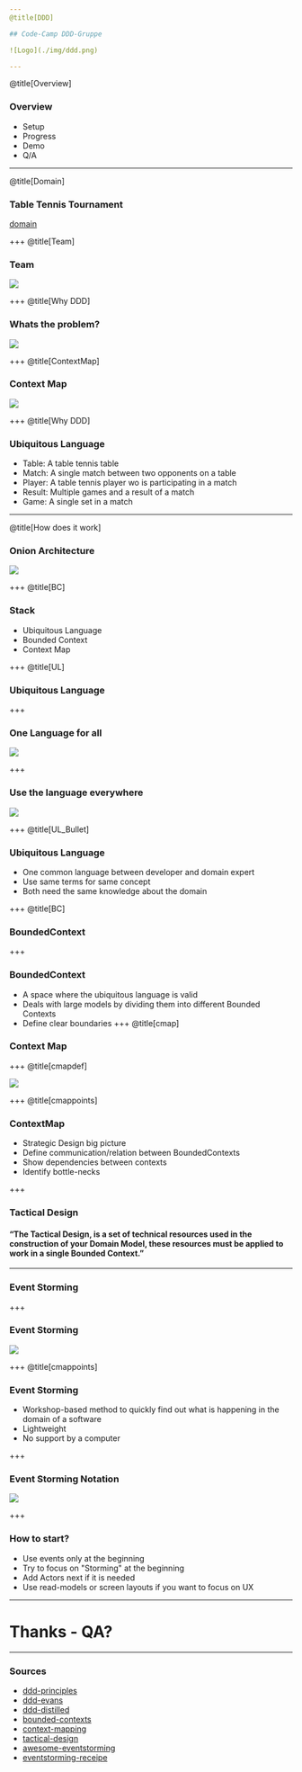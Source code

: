 ```yaml
---
@title[DDD]

## Code-Camp DDD-Gruppe

![Logo](./img/ddd.png)

---
```

@title[Overview]
### Overview
* Setup
* Progress
* Demo
* Q/A

---
@title[Domain]

### Table Tennis Tournament
[domain](https://www.youtube.com/watch?v=eGOgODy_itg)


+++
@title[Team]

### Team
![](./img/team.jpg)

+++
@title[Why DDD]

### Whats the problem?
![](./img/storming.jpg)

+++
@title[ContextMap]

### Context Map
![](./img/contextMap.png)

+++
@title[Why DDD]

### Ubiquitous Language
* Table: A table tennis table
* Match: A single match between two opponents on a table
* Player: A table tennis player wo is participating in a match
* Result: Multiple games and a result of a match
* Game: A single set in a match


---
@title[How does it work]


### Onion Architecture

![](./img/onion.png)

+++
@title[BC]

### Stack

* Ubiquitous Language
* Bounded Context
* Context Map


+++
@title[UL]
### Ubiquitous Language
+++
### One Language for all
![](./img/uq.png)

+++
### Use the language everywhere
![](./img/ddd_uq.gif)

+++
@title[UL_Bullet]
### Ubiquitous Language

* One common language between developer and domain expert
* Use same terms for same concept
* Both need the same knowledge about the domain

+++
@title[BC]

### BoundedContext


+++
### BoundedContext

* A space where the ubiquitous language is valid
* Deals with large models by dividing them into different Bounded Contexts
* Define clear boundaries
+++
@title[cmap]
### Context Map

+++
@title[cmapdef]

![](./img/contextMap.png)

+++
@title[cmappoints]

### ContextMap

* Strategic Design big picture
* Define communication/relation between BoundedContexts
* Show dependencies between contexts
* Identify bottle-necks

+++

### Tactical Design

#### “The Tactical Design, is a set of technical resources used in the construction of your Domain Model, these resources must be applied to work in a single Bounded Context.”

---
### Event Storming

+++

### Event Storming

![](./img/eventstorming.png)

+++
@title[cmappoints]

### Event Storming

* Workshop-based method to quickly find out what is happening in the domain of a software
* Lightweight
* No support by a computer

+++

### Event Storming Notation

![](./img/eventstorming_notation.jpeg)

+++

### How to start?

* Use events only at the beginning 
* Try to focus on "Storming" at the beginning
* Add Actors next if it is needed
* Use read-models or screen layouts if you want to focus on UX 


---

# Thanks - QA?

---

### Sources
* [ddd-principles](https://www.amazon.de/Patterns-Principles-Practices-Domain-Driven-Design/dp/1118714709/ref=sr_1_3?__mk_de_DE=%C3%85M%C3%85%C5%BD%C3%95%C3%91&keywords=ddd&qid=1568885147&s=books-intl-de&sr=1-3)
* [ddd-evans](https://www.amazon.de/Domain-Driven-Design-Tackling-Complexity-Software/dp/0321125215/ref=sr_1_2?__mk_de_DE=%C3%85M%C3%85%C5%BD%C3%95%C3%91&crid=2DBTY5TLDYZBC&keywords=tackling+complexity&qid=1568885072&s=books-intl-de&sprefix=tackling+compl%2Cenglish-books%2C166&sr=1-2)
* [ddd-distilled](https://www.amazon.de/Domain-Driven-Design-Distilled-Vaughn-Vernon/dp/0134434420)
* [bounded-contexts](https://martinfowler.com/bliki/BoundedContext.html)
* [context-mapping](https://stefan.kapferer.ch/2018/12/27/context-mapper-a-dsl-for-service-decomposition/)
* [tactical-design](https://thedomaindrivendesign.io/what-is-tactical-design/)
* [awesome-eventstorming](https://github.com/mariuszgil/awesome-eventstorming)
* [eventstorming-receipe](https://medium.com/@springdo/a-facilitators-recipe-for-event-storming-941dcb38db0d)

